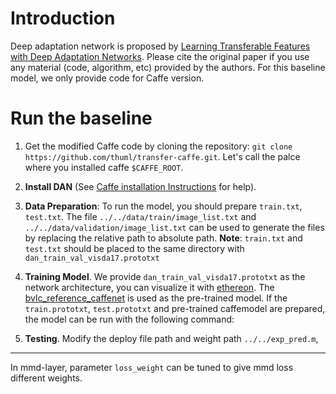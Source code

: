 # Introduction
Deep adaptation network is proposed by [Learning Transferable Features with Deep Adaptation Networks](https://arxiv.org/pdf/1502.02791.pdf). Please cite the original paper if you use any material (code, algorithm, etc) provided by the authors. For this baseline model, we only provide code for Caffe version.

# Run the baseline

1. Get the modified Caffe code by cloning the repository: `git clone https://github.com/thuml/transfer-caffe.git`. Let's call the palce where you installed caffe `$CAFFE_ROOT`.
2. **Install DAN** (See [Caffe installation Instructions](http://caffe.berkeleyvision.org/installation.html) for help).
3. **Data Preparation**: To run the model, you should prepare `train.txt`, `test.txt`. The file `../../data/train/image_list.txt` and `../../data/validation/image_list.txt` can be used to generate the files by replacing the relative path to absolute path. **Note**: `train.txt` and `test.txt` should be placed to the same directory with `dan_train_val_visda17.prototxt`
4. **Training Model**. We provide `dan_train_val_visda17.prototxt` as the network architecture, you can visualize it with [ethereon](http://ethereon.github.io/netscope/quickstart.html). The [bvlc\_reference\_caffenet](http://dl.caffe.berkeleyvision.org/bvlc_reference_caffenet.caffemodel) is used as the pre-trained model. If the `train.prototxt`, `test.prototxt` and pre-trained caffemodel are prepared, the model can be run with the following command:

5. **Testing**. Modify the deploy file path and weight path `../../exp_pred.m`, 
---------------
In mmd-layer, parameter `loss_weight` can be tuned to give mmd loss different weights.

